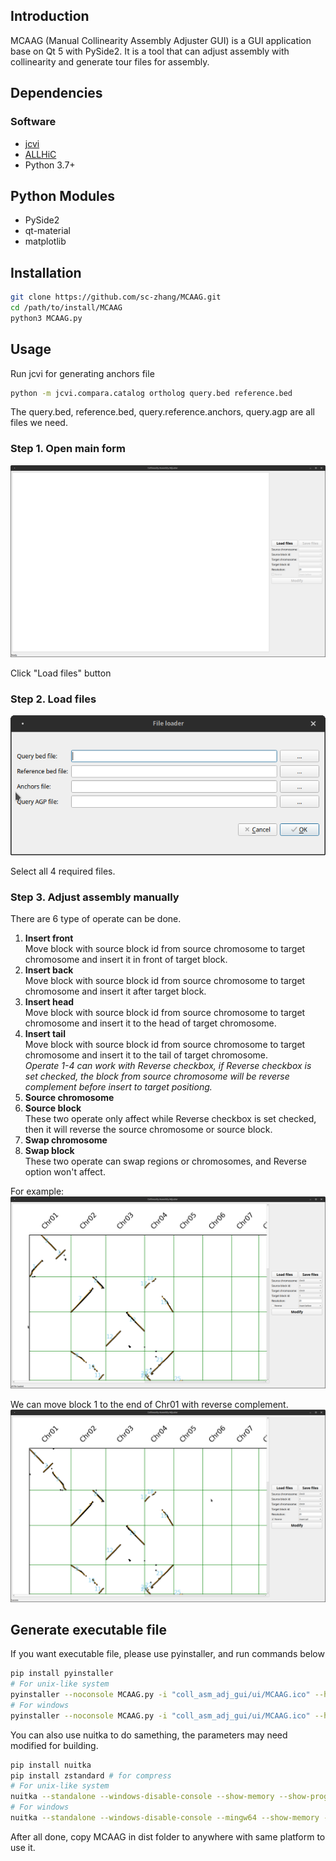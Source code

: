 ## Introduction
MCAAG (Manual Collinearity Assembly Adjuster GUI) is a GUI application base on Qt 5 with PySide2. 
It is a tool that can adjust assembly with collinearity and generate tour files for assembly.

## Dependencies

### Software
* [jcvi](https://github.com/tanghaibao/jcvi)
* [ALLHiC](https://github.com/tangerzhang/ALLHiC)
* Python 3.7+

## Python Modules
* PySide2
* qt-material
* matplotlib

## Installation
```bash
git clone https://github.com/sc-zhang/MCAAG.git
cd /path/to/install/MCAAG
python3 MCAAG.py
```

## Usage
Run jcvi for generating anchors file
```bash
python -m jcvi.compara.catalog ortholog query.bed reference.bed
```
The query.bed, reference.bed, query.reference.anchors, query.agp are all files we need.

### Step 1. Open main form
![](Manual/MainForm.png "Main Form")

Click "Load files" button
### Step 2. Load files
![](Manual/FileLoader.png "File Loader")

Select all 4 required files.

### Step 3. Adjust assembly manually

There are 6 type of operate can be done.

1. **Insert front**  
   Move block with source block id from source chromosome to target chromosome and insert it in front of target block.
2. **Insert back**  
   Move block with source block id from source chromosome to target chromosome and insert it after target block.
3. **Insert head**  
   Move block with source block id from source chromosome to target chromosome and insert it to the head of target chromosome.
4. **Insert tail**  
   Move block with source block id from source chromosome to target chromosome and insert it to the tail of target chromosome.  
   _Operate 1-4 can work with Reverse checkbox, if Reverse checkbox is set checked, the block from source chromosome will be reverse complement before insert to target positiong._
5. **Source chromosome**
6. **Source block**  
   These two operate only affect while Reverse checkbox is set checked, then it will reverse the source chromosome or source block.
7. **Swap chromosome**
8. **Swap block**  
   These two operate can swap regions or chromosomes, and Reverse option won't affect.


For example:
![](Manual/Loaded.png "Data loaded")

We can move block 1 to the end of Chr01 with reverse complement.
![](Manual/InsertBlock1ToTail.png "Insert block")

## Generate executable file
If you want executable file, please use pyinstaller, and run commands below
```bash
pip install pyinstaller
# For unix-like system
pyinstaller --noconsole MCAAG.py -i "coll_asm_adj_gui/ui/MCAAG.ico" --hidden-import PySide2.QtXml --add-data "coll_asm_adj_gui/ui:coll_asm_adj_gui/ui" -F -w
# For windows
pyinstaller --noconsole MCAAG.py -i "coll_asm_adj_gui/ui/MCAAG.ico" --hidden-import PySide2.QtXml --add-data "coll_asm_adj_gui/ui;coll_asm_adj_gui/ui" -F -w
```
You can also use nuitka to do samething, the parameters may need modified for building.
```bash
pip install nuitka
pip install zstandard # for compress
# For unix-like system
nuitka --standalone --windows-disable-console --show-memory --show-progress --plugin-enable=pyside2,numpy --follow-import-to=need --include-data-dir="coll_asm_adj_gui/ui"="coll_asm_adj_gui/ui" --include-package-data="qt_material" --windows-icon-from-ico="coll_asm_adj_gui/ui/MCAAG.ico" --onefile MCAAG.py
# For windows
nuitka --standalone --windows-disable-console --mingw64 --show-memory --show-progress --plugin-enable=pyside2,numpy --follow-import-to=need --include-data-dir="coll_asm_adj_gui/ui"="coll_asm_adj_gui/ui" --include-package-data="qt_material" --windows-icon-from-ico="coll_asm_adj_gui/ui/MCAAG.ico" --onefile MCAAG.py
```
After all done, copy MCAAG in dist folder to anywhere with same platform to use it.
